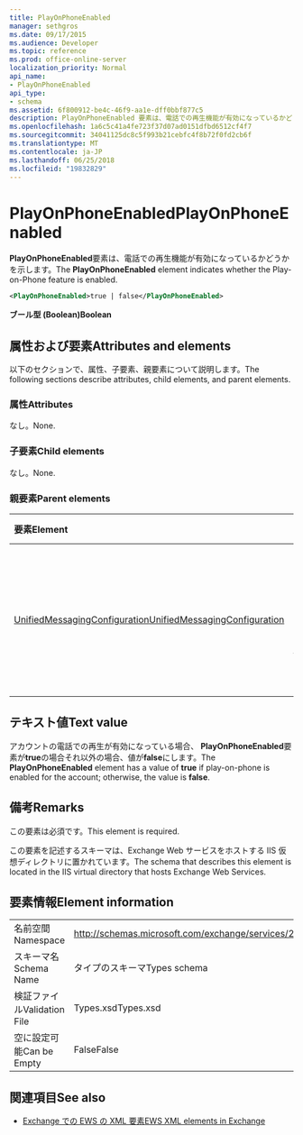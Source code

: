 ```yaml
---
title: PlayOnPhoneEnabled
manager: sethgros
ms.date: 09/17/2015
ms.audience: Developer
ms.topic: reference
ms.prod: office-online-server
localization_priority: Normal
api_name:
- PlayOnPhoneEnabled
api_type:
- schema
ms.assetid: 6f800912-be4c-46f9-aa1e-dff0bbf877c5
description: PlayOnPhoneEnabled 要素は、電話での再生機能が有効になっているかどうかを示します。
ms.openlocfilehash: 1a6c5c41a4fe723f37d07ad0151dfbd6512cf4f7
ms.sourcegitcommit: 34041125dc8c5f993b21cebfc4f8b72f0fd2cb6f
ms.translationtype: MT
ms.contentlocale: ja-JP
ms.lasthandoff: 06/25/2018
ms.locfileid: "19832829"
---
```

# <a name="playonphoneenabled"></a><span data-ttu-id="e488c-103">PlayOnPhoneEnabled</span><span class="sxs-lookup"><span data-stu-id="e488c-103">PlayOnPhoneEnabled</span></span>

<span data-ttu-id="e488c-104">**PlayOnPhoneEnabled**要素は、電話での再生機能が有効になっているかどうかを示します。</span><span class="sxs-lookup"><span data-stu-id="e488c-104">The **PlayOnPhoneEnabled** element indicates whether the Play-on-Phone feature is enabled.</span></span> 
  
```XML
<PlayOnPhoneEnabled>true | false</PlayOnPhoneEnabled>
```

 <span data-ttu-id="e488c-105">**ブール型 (Boolean)**</span><span class="sxs-lookup"><span data-stu-id="e488c-105">**Boolean**</span></span>
## <a name="attributes-and-elements"></a><span data-ttu-id="e488c-106">属性および要素</span><span class="sxs-lookup"><span data-stu-id="e488c-106">Attributes and elements</span></span>

<span data-ttu-id="e488c-107">以下のセクションで、属性、子要素、親要素について説明します。</span><span class="sxs-lookup"><span data-stu-id="e488c-107">The following sections describe attributes, child elements, and parent elements.</span></span>
  
### <a name="attributes"></a><span data-ttu-id="e488c-108">属性</span><span class="sxs-lookup"><span data-stu-id="e488c-108">Attributes</span></span>

<span data-ttu-id="e488c-109">なし。</span><span class="sxs-lookup"><span data-stu-id="e488c-109">None.</span></span>
  
### <a name="child-elements"></a><span data-ttu-id="e488c-110">子要素</span><span class="sxs-lookup"><span data-stu-id="e488c-110">Child elements</span></span>

<span data-ttu-id="e488c-111">なし。</span><span class="sxs-lookup"><span data-stu-id="e488c-111">None.</span></span>
  
### <a name="parent-elements"></a><span data-ttu-id="e488c-112">親要素</span><span class="sxs-lookup"><span data-stu-id="e488c-112">Parent elements</span></span>

|<span data-ttu-id="e488c-113">**要素**</span><span class="sxs-lookup"><span data-stu-id="e488c-113">**Element**</span></span>|<span data-ttu-id="e488c-114">**説明**</span><span class="sxs-lookup"><span data-stu-id="e488c-114">**Description**</span></span>|
|:-----|:-----|
|[<span data-ttu-id="e488c-115">UnifiedMessagingConfiguration</span><span class="sxs-lookup"><span data-stu-id="e488c-115">UnifiedMessagingConfiguration</span></span>](unifiedmessagingconfiguration.md) <br/> |<span data-ttu-id="e488c-116">ユニファイド メッセージング サービスの構成情報が含まれています。</span><span class="sxs-lookup"><span data-stu-id="e488c-116">Contains configuration information for the Unified Messaging service.</span></span>  <br/> |
   
## <a name="text-value"></a><span data-ttu-id="e488c-117">テキスト値</span><span class="sxs-lookup"><span data-stu-id="e488c-117">Text value</span></span>

<span data-ttu-id="e488c-118">アカウントの電話での再生が有効になっている場合、 **PlayOnPhoneEnabled**要素が**true**の場合それ以外の場合、値が**false**にします。</span><span class="sxs-lookup"><span data-stu-id="e488c-118">The **PlayOnPhoneEnabled** element has a value of **true** if play-on-phone is enabled for the account; otherwise, the value is **false**.</span></span>
  
## <a name="remarks"></a><span data-ttu-id="e488c-119">備考</span><span class="sxs-lookup"><span data-stu-id="e488c-119">Remarks</span></span>

<span data-ttu-id="e488c-120">この要素は必須です。</span><span class="sxs-lookup"><span data-stu-id="e488c-120">This element is required.</span></span>
  
<span data-ttu-id="e488c-121">この要素を記述するスキーマは、Exchange Web サービスをホストする IIS 仮想ディレクトリに置かれています。</span><span class="sxs-lookup"><span data-stu-id="e488c-121">The schema that describes this element is located in the IIS virtual directory that hosts Exchange Web Services.</span></span>
  
## <a name="element-information"></a><span data-ttu-id="e488c-122">要素情報</span><span class="sxs-lookup"><span data-stu-id="e488c-122">Element information</span></span>

|||
|:-----|:-----|
|<span data-ttu-id="e488c-123">名前空間</span><span class="sxs-lookup"><span data-stu-id="e488c-123">Namespace</span></span>  <br/> |http://schemas.microsoft.com/exchange/services/2006/types  <br/> |
|<span data-ttu-id="e488c-124">スキーマ名</span><span class="sxs-lookup"><span data-stu-id="e488c-124">Schema Name</span></span>  <br/> |<span data-ttu-id="e488c-125">タイプのスキーマ</span><span class="sxs-lookup"><span data-stu-id="e488c-125">Types schema</span></span>  <br/> |
|<span data-ttu-id="e488c-126">検証ファイル</span><span class="sxs-lookup"><span data-stu-id="e488c-126">Validation File</span></span>  <br/> |<span data-ttu-id="e488c-127">Types.xsd</span><span class="sxs-lookup"><span data-stu-id="e488c-127">Types.xsd</span></span>  <br/> |
|<span data-ttu-id="e488c-128">空に設定可能</span><span class="sxs-lookup"><span data-stu-id="e488c-128">Can be Empty</span></span>  <br/> |<span data-ttu-id="e488c-129">False</span><span class="sxs-lookup"><span data-stu-id="e488c-129">False</span></span>  <br/> |
   
## <a name="see-also"></a><span data-ttu-id="e488c-130">関連項目</span><span class="sxs-lookup"><span data-stu-id="e488c-130">See also</span></span>



- [<span data-ttu-id="e488c-131">Exchange での EWS の XML 要素</span><span class="sxs-lookup"><span data-stu-id="e488c-131">EWS XML elements in Exchange</span></span>](ews-xml-elements-in-exchange.md)

